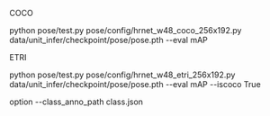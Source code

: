 COCO

python pose/test.py pose/config/hrnet_w48_coco_256x192.py data/unit_infer/checkpoint/pose/pose.pth --eval mAP


ETRI

python pose/test.py pose/config/hrnet_w48_etri_256x192.py data/unit_infer/checkpoint/pose/pose.pth --eval mAP --iscoco True

option --class_anno_path class.json
